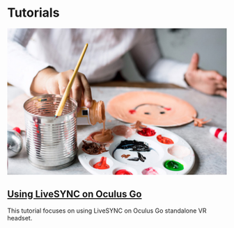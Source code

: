 # Tutorials

![Cover](img/StockSnap_T2OBBCZTQU_edited.jpg)

## [Using LiveSYNC on Oculus Go](oculus_go.md)

This tutorial focuses on using LiveSYNC on Oculus Go standalone VR headset.
